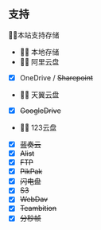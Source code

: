 ## 支持

👌🏻本站支持存储
  - 👌🏻 本地存储
  - 👌🏻 阿里云盘
  - [x] OneDrive / ~~Sharepoint~~
  - 👌🏻 天翼云盘
  - [x] ~~GoogleDrive~~
  - 👌🏻 123云盘
  - [x] ~~蓝奏云~~
  - [x] ~~Alist~~
  - [x] ~~FTP~~
  - [x] ~~PikPak~~
  - [x] ~~闪电盘~~
  - [x] ~~S3~~
  - [x] ~~WebDav~~
  - [x] ~~Teambition~~
  - [x] ~~分秒帧~~
